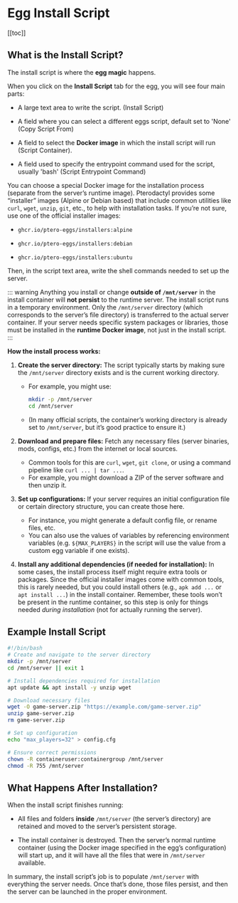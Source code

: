 # Egg Install Script

[[toc]]

## What is the Install Script?

The install script is where the **egg magic** happens.  

When you click on the **Install Script** tab for the egg, you will see four main parts:

- A large text area to write the script. (Install Script)

- A field where you can select a different eggs script, default set to 'None' (Copy Script From)

- A field to select the **Docker image** in which the install script will run (Script Container).

- A field used to specify the entrypoint command used for the script, usually 'bash' (Script Entrypoint Command)

You can choose a special Docker image for the installation process (separate from the server’s runtime image). Pterodactyl provides some “installer” images (Alpine or Debian based) that include common utilities like `curl`, `wget`, `unzip`, `git`, etc., to help with installation tasks. If you’re not sure, use one of the official installer images:

- `ghcr.io/ptero-eggs/installers:alpine`

- `ghcr.io/ptero-eggs/installers:debian`

- `ghcr.io/ptero-eggs/installers:ubuntu`

Then, in the script text area, write the shell commands needed to set up the server.

::: warning
Anything you install or change **outside of `/mnt/server`** in the install container will **not persist** to the runtime server. The install script runs in a temporary environment. Only the `/mnt/server` directory (which corresponds to the server’s file directory) is transferred to the actual server container. If your server needs specific system packages or libraries, those must be installed in the **runtime Docker image**, not just in the install script.
:::

**How the install process works:**

1. **Create the server directory:** The script typically starts by making sure the `/mnt/server` directory exists and is the current working directory.  
   - For example, you might use:  
     ```bash
     mkdir -p /mnt/server
     cd /mnt/server
     ```  
   - (In many official scripts, the container’s working directory is already set to `/mnt/server`, but it’s good practice to ensure it.)

2. **Download and prepare files:** Fetch any necessary files (server binaries, mods, configs, etc.) from the internet or local sources.  
   - Common tools for this are `curl`, `wget`, `git clone`, or using a command pipeline like `curl ... | tar ...`.  
   - For example, you might download a ZIP of the server software and then unzip it.

3. **Set up configurations:** If your server requires an initial configuration file or certain directory structure, you can create those here.  
   - For instance, you might generate a default config file, or rename files, etc.  
   - You can also use the values of variables by referencing environment variables (e.g. `${MAX_PLAYERS}` in the script will use the value from a custom egg variable if one exists).

4. **Install any additional dependencies (if needed for installation):** In some cases, the install process itself might require extra tools or packages. Since the official installer images come with common tools, this is rarely needed, but you could install others (e.g., `apk add ...` or `apt install ...`) in the install container. Remember, these tools won’t be present in the runtime container, so this step is only for things needed *during installation* (not for actually running the server).

## Example Install Script  

```sh
#!/bin/bash
# Create and navigate to the server directory
mkdir -p /mnt/server
cd /mnt/server || exit 1

# Install dependencies required for installation
apt update && apt install -y unzip wget

# Download necessary files
wget -O game-server.zip "https://example.com/game-server.zip"
unzip game-server.zip
rm game-server.zip

# Set up configuration
echo "max_players=32" > config.cfg

# Ensure correct permissions
chown -R containeruser:containergroup /mnt/server
chmod -R 755 /mnt/server
```

## What Happens After Installation?

When the install script finishes running:

- All files and folders **inside** `/mnt/server` (the server’s directory) are retained and moved to the server’s persistent storage.

- The install container is destroyed. Then the server’s normal runtime container (using the Docker image specified in the egg’s configuration) will start up, and it will have all the files that were in `/mnt/server` available.

In summary, the install script’s job is to populate `/mnt/server` with everything the server needs. Once that’s done, those files persist, and then the server can be launched in the proper environment.
